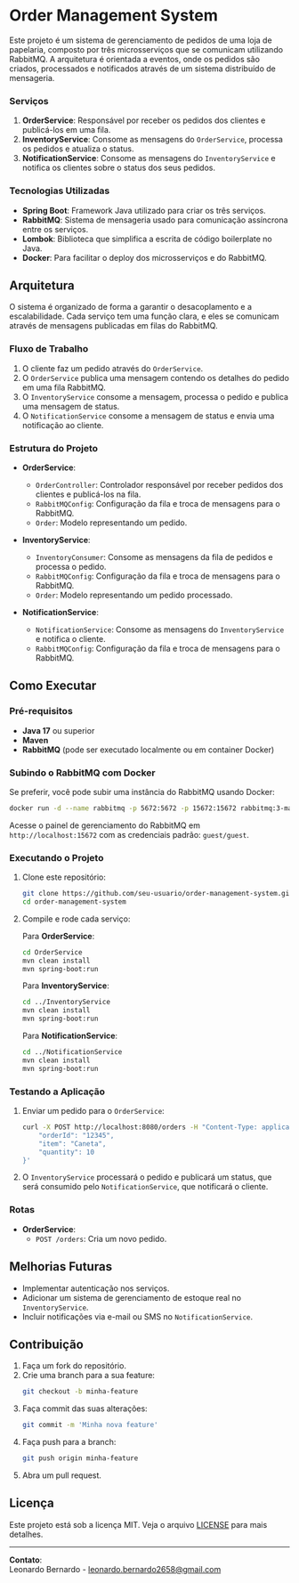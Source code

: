 # Order Management System

Este projeto é um sistema de gerenciamento de pedidos de uma loja de papelaria, composto por três microsserviços que se comunicam utilizando RabbitMQ. A arquitetura é orientada a eventos, onde os pedidos são criados, processados e notificados através de um sistema distribuído de mensageria. 

### Serviços

1. **OrderService**: Responsável por receber os pedidos dos clientes e publicá-los em uma fila.
2. **InventoryService**: Consome as mensagens do `OrderService`, processa os pedidos e atualiza o status.
3. **NotificationService**: Consome as mensagens do `InventoryService` e notifica os clientes sobre o status dos seus pedidos.

### Tecnologias Utilizadas

- **Spring Boot**: Framework Java utilizado para criar os três serviços.
- **RabbitMQ**: Sistema de mensageria usado para comunicação assíncrona entre os serviços.
- **Lombok**: Biblioteca que simplifica a escrita de código boilerplate no Java.
- **Docker**: Para facilitar o deploy dos microsserviços e do RabbitMQ.

## Arquitetura

O sistema é organizado de forma a garantir o desacoplamento e a escalabilidade. Cada serviço tem uma função clara, e eles se comunicam através de mensagens publicadas em filas do RabbitMQ. 

### Fluxo de Trabalho

1. O cliente faz um pedido através do `OrderService`.
2. O `OrderService` publica uma mensagem contendo os detalhes do pedido em uma fila RabbitMQ.
3. O `InventoryService` consome a mensagem, processa o pedido e publica uma mensagem de status.
4. O `NotificationService` consome a mensagem de status e envia uma notificação ao cliente.

### Estrutura do Projeto

- **OrderService**: 
  - `OrderController`: Controlador responsável por receber pedidos dos clientes e publicá-los na fila.
  - `RabbitMQConfig`: Configuração da fila e troca de mensagens para o RabbitMQ.
  - `Order`: Modelo representando um pedido.

- **InventoryService**: 
  - `InventoryConsumer`: Consome as mensagens da fila de pedidos e processa o pedido.
  - `RabbitMQConfig`: Configuração da fila e troca de mensagens para o RabbitMQ.
  - `Order`: Modelo representando um pedido processado.

- **NotificationService**: 
  - `NotificationService`: Consome as mensagens do `InventoryService` e notifica o cliente.
  - `RabbitMQConfig`: Configuração da fila e troca de mensagens para o RabbitMQ.

## Como Executar

### Pré-requisitos

- **Java 17** ou superior
- **Maven**
- **RabbitMQ** (pode ser executado localmente ou em container Docker)

### Subindo o RabbitMQ com Docker

Se preferir, você pode subir uma instância do RabbitMQ usando Docker:

```bash
docker run -d --name rabbitmq -p 5672:5672 -p 15672:15672 rabbitmq:3-management
```

Acesse o painel de gerenciamento do RabbitMQ em `http://localhost:15672` com as credenciais padrão: `guest/guest`.

### Executando o Projeto

1. Clone este repositório:
    ```bash
    git clone https://github.com/seu-usuario/order-management-system.git
    cd order-management-system
    ```

2. Compile e rode cada serviço:

   Para **OrderService**:
    ```bash
    cd OrderService
    mvn clean install
    mvn spring-boot:run
    ```

   Para **InventoryService**:
    ```bash
    cd ../InventoryService
    mvn clean install
    mvn spring-boot:run
    ```

   Para **NotificationService**:
    ```bash
    cd ../NotificationService
    mvn clean install
    mvn spring-boot:run
    ```

### Testando a Aplicação

1. Enviar um pedido para o `OrderService`:
    ```bash
    curl -X POST http://localhost:8080/orders -H "Content-Type: application/json" -d '{
        "orderId": "12345",
        "item": "Caneta",
        "quantity": 10
    }'
    ```

2. O `InventoryService` processará o pedido e publicará um status, que será consumido pelo `NotificationService`, que notificará o cliente.

### Rotas

- **OrderService**:
    - `POST /orders`: Cria um novo pedido.

## Melhorias Futuras

- Implementar autenticação nos serviços.
- Adicionar um sistema de gerenciamento de estoque real no `InventoryService`.
- Incluir notificações via e-mail ou SMS no `NotificationService`.

## Contribuição

1. Faça um fork do repositório.
2. Crie uma branch para a sua feature:
   ```bash
   git checkout -b minha-feature
   ```
3. Faça commit das suas alterações:
   ```bash
   git commit -m 'Minha nova feature'
   ```
4. Faça push para a branch:
   ```bash
   git push origin minha-feature
   ```
5. Abra um pull request.

## Licença

Este projeto está sob a licença MIT. Veja o arquivo [LICENSE](LICENSE) para mais detalhes.

---

**Contato**:  
Leonardo Bernardo - [leonardo.bernardo2658@gmail.com](mailto:leonardo.bernardo2658@gmail.com)
